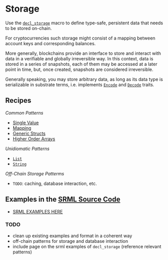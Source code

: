 # Storage

Use the [`decl_storage`](https://wiki.parity.io/decl_storage) macro to define type-safe, persistent data that needs to be stored on-chain.

For cryptocurrencies such storage might consist of a mapping between account keys and corresponding balances. 

More generally, blockchains provide an interface to store and interact with data in a verifiable and globally irreversible way. In this context, data is stored in a series of snapshots, each of them may be accessed at a later point in time, but, once created, snapshots are considered irreversible.

Generally speaking, you may store arbitrary data, as long as its data type is serializable in substrate terms, i.e. implements [`Encode`](https://docs.rs/parity-codec/3.1.0/parity_codec/trait.Encode.html) and [`Decode`](https://docs.rs/parity-codec/3.1.0/parity_codec/trait.Decode.html#foreign-impls) traits.

## Recipes

*Common Patterns*
* [Single Value](./value.md)
* [Mapping](./mapping.md)
* [Generic Structs](./structs.md)
* [Higher Order Arrays](./arrays.md)

*Unidiomatic Patterns*
* [`List`](./list.md)
* [`String`](./string.md)

*Off-Chain Storage Patterms*
* `TODO`: caching, database interaction, etc.

## Examples in the <a href="https://github.com/paritytech/substrate/tree/master/srml">SRML Source Code</a>

* [SRML EXAMPLES HERE](https://wiki.parity.io/decl_storage)

### TODO

* clean up existing examples and format in a coherent way
* off-chain patterns for storage and database interaction
* include page on the srml examples of `decl_storage` (reference relevant patterns)